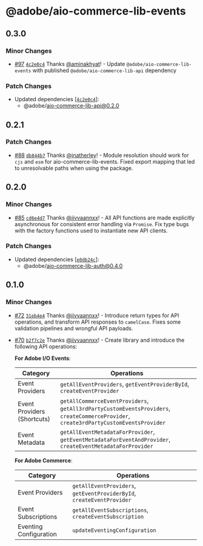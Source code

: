 # @adobe/aio-commerce-lib-events

## 0.3.0

### Minor Changes

- [#97](https://github.com/adobe/aio-commerce-sdk/pull/97) [`4c2e0c4`](https://github.com/adobe/aio-commerce-sdk/commit/4c2e0c4699d64065853e648f5bba5b66acda08c3) Thanks [@aminakhyat](https://github.com/aminakhyat)! - Update `@adobe/aio-commerce-lib-events` with published `@adobe/aio-commerce-lib-api` dependency

### Patch Changes

- Updated dependencies [[`4c2e0c4`](https://github.com/adobe/aio-commerce-sdk/commit/4c2e0c4699d64065853e648f5bba5b66acda08c3)]:
  - @adobe/aio-commerce-lib-api@0.2.0

## 0.2.1

### Patch Changes

- [#88](https://github.com/adobe/aio-commerce-sdk/pull/88) [`db844b7`](https://github.com/adobe/aio-commerce-sdk/commit/db844b7c3685fa8d20cf865b88786a863c9fc963) Thanks [@jnatherley](https://github.com/jnatherley)! - Module resolution should work for `cjs` and `esm` for aio-commerce-lib-events. Fixed export mapping that led to unresolvable paths when using the package.

## 0.2.0

### Minor Changes

- [#85](https://github.com/adobe/aio-commerce-sdk/pull/85) [`cd6e4d7`](https://github.com/adobe/aio-commerce-sdk/commit/cd6e4d786c82e964808b402c84e124e1db621e9e) Thanks [@iivvaannxx](https://github.com/iivvaannxx)! - All API functions are made explicitly asynchronous for consistent error handling via `Promise`. Fix type bugs with the factory functions used to instantiate new API clients.

### Patch Changes

- Updated dependencies [[`e0db24c`](https://github.com/adobe/aio-commerce-sdk/commit/e0db24c04aed9a6df72e80d5395aa41374570b6a)]:
  - @adobe/aio-commerce-lib-auth@0.4.0

## 0.1.0

### Minor Changes

- [#72](https://github.com/adobe/aio-commerce-sdk/pull/72) [`31eb4e4`](https://github.com/adobe/aio-commerce-sdk/commit/31eb4e403f30b593aafff57dc268bf9e6cf49f3e) Thanks [@iivvaannxx](https://github.com/iivvaannxx)! - Introduce return types for API operations, and transform API responses to `camelCase`. Fixes some validation pipelines and wrongful API payloads.

- [#70](https://github.com/adobe/aio-commerce-sdk/pull/70) [`b2f7c2e`](https://github.com/adobe/aio-commerce-sdk/commit/b2f7c2efb46b54ba6819a19ead465f24b9f00de9) Thanks [@iivvaannxx](https://github.com/iivvaannxx)! - Create library and introduce the following API operations:

  **For Adobe I/O Events**:

  | Category                    | Operations                                                                                                                            |
  | --------------------------- | ------------------------------------------------------------------------------------------------------------------------------------- |
  | Event Providers             | `getAllEventProviders`, `getEventProviderById`, `createEventProvider`                                                                 |
  | Event Providers (Shortcuts) | `getAllCommerceEventProviders`, `getAll3rdPartyCustomEventsProviders`, `createCommerceProvider`, `create3rdPartyCustomEventsProvider` |
  | Event Metadata              | `getAllEventMetadataForProvider`, `getEventMetadataForEventAndProvider`, `createEventMetadataForProvider`                             |

  **For Adobe Commerce**:

  | Category               | Operations                                                            |
  | ---------------------- | --------------------------------------------------------------------- |
  | Event Providers        | `getAllEventProviders`, `getEventProviderById`, `createEventProvider` |
  | Event Subscriptions    | `getAllEventSubscriptions`, `createEventSubscription`                 |
  | Eventing Configuration | `updateEventingConfiguration`                                         |
